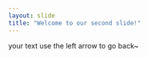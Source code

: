 ```yaml
---
layout: slide
title: "Welcome to our second slide!"
---
```

your text
use the left arrow to go back~
